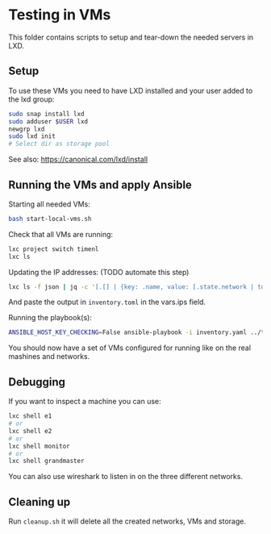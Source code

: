 # Testing in VMs

This folder contains scripts to setup and tear-down the needed servers in LXD.

## Setup

To use these VMs you need to have LXD installed and your user added to the lxd group:

```bash
sudo snap install lxd
sudo adduser $USER lxd
newgrp lxd
sudo lxd init
# Select dir as storage pool
```

See also: https://canonical.com/lxd/install

## Running the VMs and apply Ansible

Starting all needed VMs:
```bash
bash start-local-vms.sh
```

Check that all VMs are running:
```bash
lxc project switch timenl
lxc ls
```

Updating the IP addresses: (TODO automate this step)
```bash
lxc ls -f json | jq -c '[.[] | {key: .name, value: [.state.network | to_entries | .[] | {name: .key, address: [.value.addresses.[].address] | map(select(test("^(fd0)")))[0]}] | map(select(.address != null)) | sort_by(.address)}] | from_entries'
```

And paste the output in `inventory.toml` in the vars.ips field.

Running the playbook(s):
```bash
ANSIBLE_HOST_KEY_CHECKING=False ansible-playbook -i inventory.yaml ../testing.playbook.yml ../playbook.yaml
```

You should now have a set of VMs configured for running like on the real mashines and networks.


## Debugging

If you want to inspect a machine you can use:

```bash
lxc shell e1
# or
lxc shell e2
# or
lxc shell monitor
# or
lxc shell grandmaster
```

You can also use wireshark to listen in on the three different networks.

## Cleaning up

Run `cleanup.sh` it will delete all the created networks, VMs and storage.
